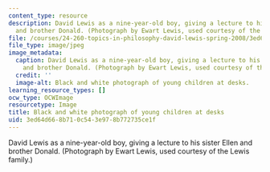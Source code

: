 ```yaml
---
content_type: resource
description: David Lewis as a nine-year-old boy, giving a lecture to his sister Ellen
  and brother Donald. (Photograph by Ewart Lewis, used courtesy of the Lewis family.)
file: /courses/24-260-topics-in-philosophy-david-lewis-spring-2008/3ed64d668b710c543e978b772735ce1f_24-260s08.jpg
file_type: image/jpeg
image_metadata:
  caption: David Lewis as a nine-year-old boy, giving a lecture to his sister Ellen
    and brother Donald. (Photograph by Ewart Lewis, used courtesy of the Lewis family.)
  credit: ''
  image-alt: Black and white photograph of young children at desks.
learning_resource_types: []
ocw_type: OCWImage
resourcetype: Image
title: Black and white photograph of young children at desks
uid: 3ed64d66-8b71-0c54-3e97-8b772735ce1f
---
```

David Lewis as a nine-year-old boy, giving a lecture to his sister Ellen and brother Donald. (Photograph by Ewart Lewis, used courtesy of the Lewis family.)

